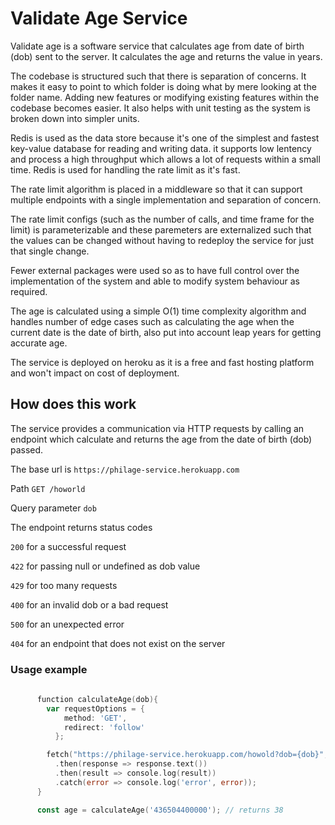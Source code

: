 # Validate Age Service

Validate age is a software service that calculates age from date of birth (dob) sent to the server. It calculates the age and returns the value in years.

The codebase is structured such that there is separation of concerns. It makes it easy to point to which folder is doing what by mere looking at the folder name. Adding new features or modifying existing features within the codebase becomes easier. It also helps with unit testing as the system is broken down into simpler units.

Redis is used as the data store because it's one of the simplest and fastest key-value database for reading and writing data. it supports low lentency and process a high throughput which allows a lot of requests within a small time. Redis is used for handling the rate limit as it's fast.

The rate limit algorithm is placed in a middleware so that it can support multiple endpoints with a single implementation and separation of concern.

The rate limit configs (such as the number of calls, and time frame for the limit) is parameterizable and these paremeters are externalized such that the values can be changed without having to redeploy the service for just that single change.

Fewer external packages were used so as to have full control over the implementation of the system and able to modify system behaviour as required.

The age is calculated using a simple O(1) time complexity algorithm and handles number of edge cases such as calculating the age when the current date is the date of birth, also put into account leap years for getting accurate age.

The service is deployed on heroku as it is a free and fast hosting platform and won't impact on cost of deployment.

## How does this work

The service provides a communication via HTTP requests by calling an endpoint which calculate and returns the age from the date of birth (dob) passed.

The base url is `https://philage-service.herokuapp.com`

Path `GET /howorld`

Query parameter `dob`

The endpoint returns status codes

`200` for a successful request

`422` for passing null or undefined as dob value

`429` for too many requests

`400` for an invalid dob or a bad request

`500` for an unexpected error

`404` for an endpoint that does not exist on the server

### Usage example
```go
  
      function calculateAge(dob){
        var requestOptions = {
            method: 'GET',
            redirect: 'follow'
          };

        fetch("https://philage-service.herokuapp.com/howold?dob={dob}", requestOptions)
          .then(response => response.text())
          .then(result => console.log(result))
          .catch(error => console.log('error', error));
      }

      const age = calculateAge('436504400000'); // returns 38
```